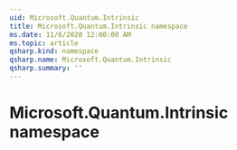 ```yaml
---
uid: Microsoft.Quantum.Intrinsic
title: Microsoft.Quantum.Intrinsic namespace
ms.date: 11/6/2020 12:00:00 AM
ms.topic: article
qsharp.kind: namespace
qsharp.name: Microsoft.Quantum.Intrinsic
qsharp.summary: ''
---
```


# Microsoft.Quantum.Intrinsic namespace



